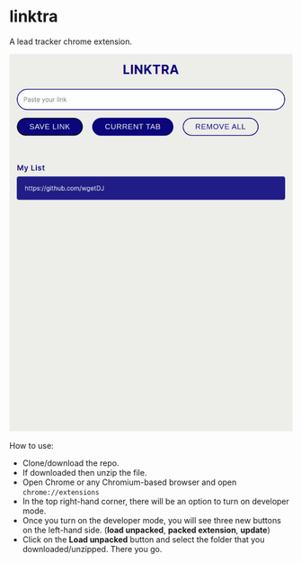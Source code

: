 # linktra
A lead tracker chrome extension.

![Screenshot](linktra.png)

How to use:
- Clone/download the repo.
- If downloaded then unzip the file.
- Open Chrome or any Chromium-based browser and open ```chrome://extensions```
- In the top right-hand corner, there will be an option to turn on developer mode.
- Once you turn on the developer mode, you will see three new buttons on the left-hand side. (**load unpacked**, **packed extension**, **update**)
- Click on the **Load unpacked** button and select the folder that you downloaded/unzipped.
There you go.